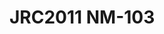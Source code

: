 <a name="material" />

# JRC2011 NM-103
<script type="application/ld+json">
  {
    "@context": "https://schema.org/",
    "@type": "ChemicalSubstance",
    "http://purl.org/dc/terms/conformsTo":
      {
        "@type": "CreativeWork",
        "@id": "https://bioschemas.org/profiles/ChemicalSubstance/0.4-RELEASE/"
      },
    "@id": "https://egonw.github.io/nanowiki/nanowiki343.html#material",
    "name": "JRC2011 NM-103",
    "sameAs: "http://127.0.0.1/mediawiki/index.php/Special:URIResolver/JRC2011_NM-2D103"
  }
</script>

